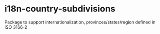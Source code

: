 # i18n-country-subdivisions
Package to support internationalization, provinces/states/region defined in ISO 3166-2
